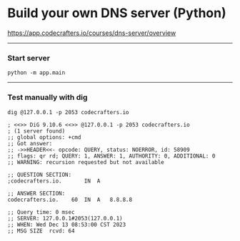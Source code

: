# Build your own DNS server (Python)
https://app.codecrafters.io/courses/dns-server/overview

---

### Start server

`python -m app.main`

---

### Test manually with dig 

`dig @127.0.0.1 -p 2053 codecrafters.io`

```
; <<>> DiG 9.10.6 <<>> @127.0.0.1 -p 2053 codecrafters.io
; (1 server found)
;; global options: +cmd
;; Got answer:
;; ->>HEADER<<- opcode: QUERY, status: NOERROR, id: 58909
;; flags: qr rd; QUERY: 1, ANSWER: 1, AUTHORITY: 0, ADDITIONAL: 0
;; WARNING: recursion requested but not available

;; QUESTION SECTION:
;codecrafters.io.		IN	A

;; ANSWER SECTION:
codecrafters.io.	60	IN	A	8.8.8.8

;; Query time: 0 msec
;; SERVER: 127.0.0.1#2053(127.0.0.1)
;; WHEN: Wed Dec 13 08:53:00 CST 2023
;; MSG SIZE  rcvd: 64
```
